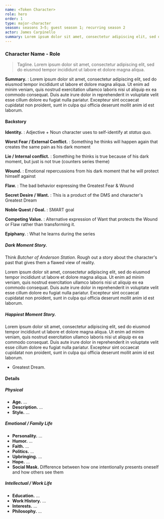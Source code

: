 ```yaml
---
name: <Token Character>
role: hero
order: 1
type: major-character
season: seasons 3–5; guest season 1; recurring season 2
actor: James Carpinello
summary: Lorem ipsum dolor sit amet, consectetur adipiscing elit, sed do eiusmod tempor incididunt ut labore et dolore magna aliqua. Ut enim ad minim veniam, quis nostrud exercitation ullamco laboris nisi ut aliquip ex ea commodo consequat. Duis aute irure dolor in reprehenderit in voluptate velit esse cillum dolore eu fugiat nulla pariatur. Excepteur sint occaecat cupidatat non proident, sunt in culpa qui officia deserunt mollit anim id est laborum.
---
```


### Character Name - Role

<!-- The sections (Summary, Backstory, Details) derive from Randy Ingermanson’s Snowflake advice.
* Backstory was derived from The Story Equation, by Susan May Warren. Basically, Ms. Warren’s advice lays right on top of Randy’s.
-->

> Tagline. Lorem ipsum dolor sit amet, consectetur adipiscing elit, sed do eiusmod tempor incididunt ut labore et dolore magna aliqua.

<!-- One-paragraph summary of the series from the character’s point-of-view. Setup, 8-segments, conclusion. -->

**Summary.**
: Lorem ipsum dolor sit amet, consectetur adipiscing elit, sed do eiusmod tempor incididunt ut labore et dolore magna aliqua. Ut enim ad minim veniam, quis nostrud exercitation ullamco laboris nisi ut aliquip ex ea commodo consequat. Duis aute irure dolor in reprehenderit in voluptate velit esse cillum dolore eu fugiat nulla pariatur. Excepteur sint occaecat cupidatat non proident, sunt in culpa qui officia deserunt mollit anim id est laborum.

#### Backstory

<!-- Snowflake 5 - Character Backstory.
Take a few hours per character to explore their backstory and how it propels them forward. -->

**Identity.**
: Adjective + Noun character uses to self-identify at _status quo_.

**Worst Fear / External Conflict.**
: Something he thinks will happen again that creates the same pain as his dark moment

**Lie / Internal conflict.**
:  Something he thinks is true because of his dark moment, but just is not true (counters series theme)

**Wound.**
: Emotional repercussions from his dark moment that he will protect himself against

**Flaw.**
: The bad behavior expressing the Greatest Fear & Wound

**Secret Desire / Want.**
: This is a product of the DMS and character's Greatest Dream

**Noble Quest / Goal.**
: SMART goal

**Competing Value.**
: Alternative expression of Want that protects the Wound or Flaw rather than transforming it.

**Epiphany.**
: What he learns during the series

##### Dark Moment Story.

<!-- This is a short story about a specific, reader-relevant event that happened that the character remembers and can tell in detail. It is not a traumatic event, but something that happened soon after that drove it home. It leads to understanding what he needs to heal his Flaw and obtain his Greatest Dream. If the author cannot feel for the character, then there’s a problem.
-->

Think _Butcher of Anderson Station_. Rough out a story about the character's past that gives them a flawed view of reality.

Lorem ipsum dolor sit amet, consectetur adipiscing elit, sed do eiusmod tempor incididunt ut labore et dolore magna aliqua. Ut enim ad minim veniam, quis nostrud exercitation ullamco laboris nisi ut aliquip ex ea commodo consequat. Duis aute irure dolor in reprehenderit in voluptate velit esse cillum dolore eu fugiat nulla pariatur. Excepteur sint occaecat cupidatat non proident, sunt in culpa qui officia deserunt mollit anim id est laborum.

##### Happiest Moment Story.

<!-- What was the character’s happiest moment? This is the inverse of the Dark Moment Story. Just like the DMS. Also like the DMS, the character will feed this back to the reader in dialog. Have your character write this in the first person. What of this moment can we bring back to the character at the Denouement
-->

Lorem ipsum dolor sit amet, consectetur adipiscing elit, sed do eiusmod tempor incididunt ut labore et dolore magna aliqua. Ut enim ad minim veniam, quis nostrud exercitation ullamco laboris nisi ut aliquip ex ea commodo consequat. Duis aute irure dolor in reprehenderit in voluptate velit esse cillum dolore eu fugiat nulla pariatur. Excepteur sint occaecat cupidatat non proident, sunt in culpa qui officia deserunt mollit anim id est laborum.
*  Greatest Dream.

#### Details

<!-- Snowflake 7 - Character Details.

Take several hours per character and drill deep into them by creating a character bible for each one. This is where you will save all the details about your characters. -->

##### Physical
*  **Age.** ...
*  **Description.** ...
*  **Style.** ...

##### Emotional / Family Life

*  **Personality.** ...
*  **Humor.** ...
*  **Faith.** ...
*  **Politics.** ...
*  **Upbringing.** ...
*  **Hope.** ...
*  **Social Mask.** Difference between how one intentionally presents oneself and how others see them

##### Intellectual / Work Life

*  **Education.** ...
*  **Work History.** ...
*  **Interests.** ...
*  **Philosophy.** ...
